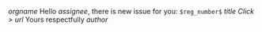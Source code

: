 $orgname$ 
Hello *$assignee$*, there is new issue for you: 
`$reg_number$` $title$
_Click >_ $url$
Yours respectfully
*$author$*